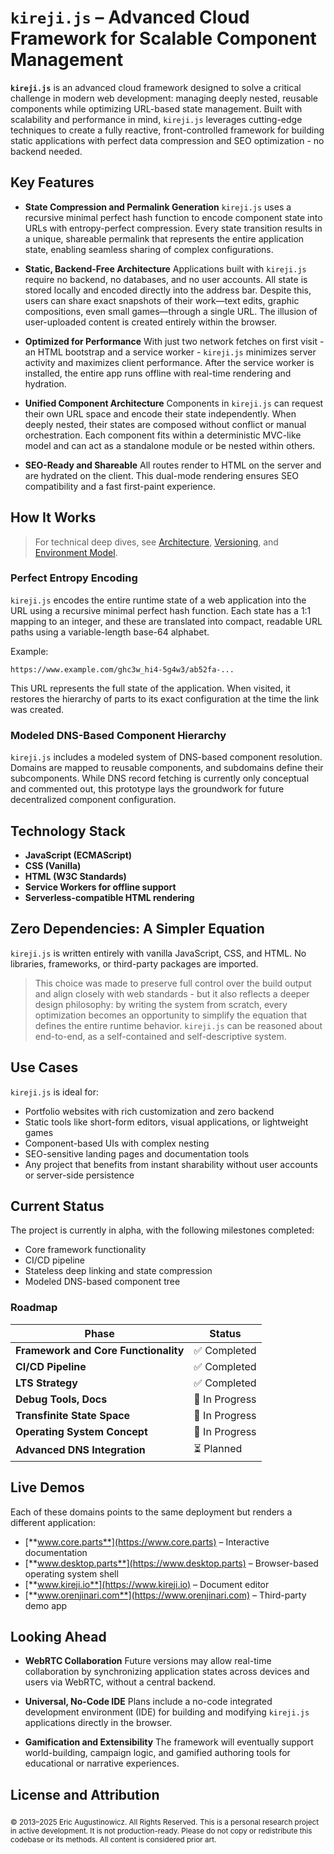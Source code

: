 # `kireji.js` – Advanced Cloud Framework for Scalable Component Management

**`kireji.js`** is an advanced cloud framework designed to solve a critical challenge in modern web development: managing deeply nested, reusable components while optimizing URL-based state management. Built with scalability and performance in mind, `kireji.js` leverages cutting-edge techniques to create a fully reactive, front-controlled framework for building static applications with perfect data compression and SEO optimization - no backend needed.

## **Key Features**

* **State Compression and Permalink Generation**
  `kireji.js` uses a recursive minimal perfect hash function to encode component state into URLs with entropy-perfect compression. Every state transition results in a unique, shareable permalink that represents the entire application state, enabling seamless sharing of complex configurations.

* **Static, Backend-Free Architecture**
  Applications built with `kireji.js` require no backend, no databases, and no user accounts. All state is stored locally and encoded directly into the address bar. Despite this, users can share exact snapshots of their work—text edits, graphic compositions, even small games—through a single URL. The illusion of user-uploaded content is created entirely within the browser.

* **Optimized for Performance**
  With just two network fetches on first visit - an HTML bootstrap and a service worker - `kireji.js` minimizes server activity and maximizes client performance. After the service worker is installed, the entire app runs offline with real-time rendering and hydration.

* **Unified Component Architecture**
  Components in `kireji.js` can request their own URL space and encode their state independently. When deeply nested, their states are composed without conflict or manual orchestration. Each component fits within a deterministic MVC-like model and can act as a standalone module or be nested within others.

* **SEO-Ready and Shareable**
  All routes render to HTML on the server and are hydrated on the client. This dual-mode rendering ensures SEO compatibility and a fast first-paint experience.

## **How It Works**
> For technical deep dives, see [Architecture](ARCHITECTURE.md), [Versioning](VERSIONING.md), and [Environment Model](ENVIRONMENTS.md).

### **Perfect Entropy Encoding**

`kireji.js` encodes the entire runtime state of a web application into the URL using a recursive minimal perfect hash function. Each state has a 1:1 mapping to an integer, and these are translated into compact, readable URL paths using a variable-length base-64 alphabet.

Example:

```
https://www.example.com/ghc3w_hi4-5g4w3/ab52fa-...
```

This URL represents the full state of the application. When visited, it restores the hierarchy of parts to its exact configuration at the time the link was created.

### **Modeled DNS-Based Component Hierarchy**

`kireji.js` includes a modeled system of DNS-based component resolution. Domains are mapped to reusable components, and subdomains define their subcomponents. While DNS record fetching is currently only conceptual and commented out, this prototype lays the groundwork for future decentralized component configuration.

## **Technology Stack**

* **JavaScript (ECMAScript)**
* **CSS (Vanilla)**
* **HTML (W3C Standards)**
* **Service Workers for offline support**
* **Serverless-compatible HTML rendering**

## **Zero Dependencies: A Simpler Equation**

`kireji.js` is written entirely with vanilla JavaScript, CSS, and HTML. No libraries, frameworks, or third-party packages are imported.

> This choice was made to preserve full control over the build output and align closely with web standards - but it also reflects a deeper design philosophy: by writing the system from scratch, every optimization becomes an opportunity to simplify the equation that defines the entire runtime behavior. `kireji.js` can be reasoned about end-to-end, as a self-contained and self-descriptive system.

## **Use Cases**

`kireji.js` is ideal for:

* Portfolio websites with rich customization and zero backend
* Static tools like short-form editors, visual applications, or lightweight games
* Component-based UIs with complex nesting
* SEO-sensitive landing pages and documentation tools
* Any project that benefits from instant sharability without user accounts or server-side persistence

## **Current Status**

The project is currently in alpha, with the following milestones completed:

* Core framework functionality
* CI/CD pipeline
* Stateless deep linking and state compression
* Modeled DNS-based component tree

### **Roadmap**

| Phase                                | Status         |
| ------------------------------------ | -------------- |
| **Framework and Core Functionality** | ✅ Completed    |
| **CI/CD Pipeline**                   | ✅ Completed    |
| **LTS Strategy**                     | ✅ Completed    |
| **Debug Tools, Docs**                | 🚧 In Progress |
| **Transfinite State Space**          | 🚧 In Progress |
| **Operating System Concept**         | 🚧 In Progress |
| **Advanced DNS Integration**         | ⏳ Planned      |

## **Live Demos**

Each of these domains points to the same deployment but renders a different application:

* [**www.core.parts**](https://www.core.parts) – Interactive documentation
* [**www.desktop.parts**](https://www.desktop.parts) – Browser-based operating system shell
* [**www.kireji.io**](https://www.kireji.io) – Document editor
* [**www.orenjinari.com**](https://www.orenjinari.com) – Third-party demo app

## **Looking Ahead**

* **WebRTC Collaboration**
  Future versions may allow real-time collaboration by synchronizing application states across devices and users via WebRTC, without a central backend.

* **Universal, No-Code IDE**
  Plans include a no-code integrated development environment (IDE) for building and modifying `kireji.js` applications directly in the browser.

* **Gamification and Extensibility**
  The framework will eventually support world-building, campaign logic, and gamified authoring tools for educational or narrative experiences.

## **License and Attribution**

<sub>© 2013–2025 Eric Augustinowicz. All Rights Reserved.</sub> <sub>This is a personal research project in active development. It is not production-ready. Please do not copy or redistribute this codebase or its methods. All content is considered prior art.</sub>